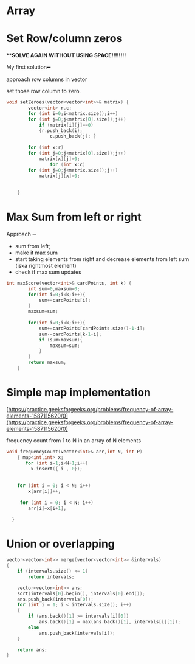 # Array

# Set Row/column zeros

****SOLVE AGAIN WITHOUT USING SPACE!!!!!!!!**

My first solution➖

approach row columns in vector 

set those row column to zero.

```cpp
void setZeroes(vector<vector<int>>& matrix) {
        vector<int> r,c;
        for (int i=0;i<matrix.size();i++)
        for (int j=0;j<matrix[0].size();j++)
            if (matrix[i][j]==0)
            {r.push_back(i);
                c.push_back(j); }
       
        for (int x:r) 
        for (int j=0;j<matrix[0].size();j++)
            matrix[x][j]=0;
                for (int x:c) 
        for (int j=0;j<matrix.size();j++)
            matrix[j][x]=0;
        
        
    }
```

# Max Sum from left or right

Approach ➖

- sum from left;
- make it max sum
- start taking elements from right and decrease elements from left sum (iska rightmost element)
- check if max sum updates

```cpp
int maxScore(vector<int>& cardPoints, int k) {
        int sum=0,maxsum=0;
        for(int i=0;i<k;i++){
            sum+=cardPoints[i];
        }
        maxsum=sum;
        
        for(int i=0;i<k;i++){
            sum+=cardPoints[cardPoints.size()-1-i];
            sum-=cardPoints[k-1-i];
            if (sum>maxsum){
                maxsum=sum;
            }
        }
        return maxsum;
    }
```

# Simple map implementation

[https://practice.geeksforgeeks.org/problems/frequency-of-array-elements-1587115620/0](https://practice.geeksforgeeks.org/problems/frequency-of-array-elements-1587115620/0)

frequency count from 1 to N in an array of N elements

```cpp
void frequencyCount(vector<int>& arr,int N, int P)
    { map<int,int> x;
       for (int i=1;i<N+1;i++)
         x.insert({ i , 0});
         
         
    for (int i = 0; i < N; i++)
        x[arr[i]]++;
        
     for (int i = 0; i < N; i++)
        arr[i]=x[i+1];

  }
```

# Union or overlapping

```cpp
vector<vector<int>> merge(vector<vector<int>> &intervals)
{
    if (intervals.size() <= 1)
        return intervals;

    vector<vector<int>> ans;
    sort(intervals[0].begin(), intervals[0].end());
    ans.push_back(intervals[0]);
    for (int i = 1; i < intervals.size(); i++)
    {
        if (ans.back()[1] >= intervals[i][0])
            ans.back()[1] = max(ans.back()[1], intervals[i][1]);
        else
            ans.push_back(intervals[i]);
    }

    return ans;
}
```